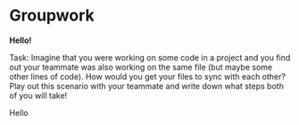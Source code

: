 # Groupwork
**Hello!**

Task: 
Imagine that you were working on some code in a project and you find out your teammate was also working on the same file (but maybe some other lines of code). 
How would you get your files to sync with each other? Play out this scenario with your teammate and write down what steps both of you will take!

Hello